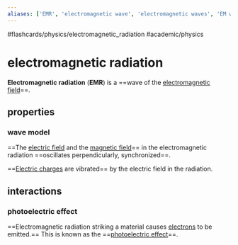 ```yaml
---
aliases: ['EMR', 'electromagnetic wave', 'electromagnetic waves', 'EM wave', 'EM waves',]
---
```


#flashcards/physics/electromagnetic_radiation #academic/physics

# electromagnetic radiation

__Electromagnetic radiation__ (__EMR__) is a ==wave of the [electromagnetic field](electromagnetic%20field.md)==. <!--SR:!2022-12-10,9,250-->

## properties

### wave model

==The [electric field](electric%20field.md) and the [magnetic field](magnetic%20field.md)== in the electromagnetic radiation ==oscillates perpendicularly, synchronized==. <!--SR:!2022-12-11,10,250!2022-12-11,10,250-->

==[Electric charges](electric%20charge.md) are vibrated== by the electric field in the radiation. <!--SR:!2022-12-07,6,230-->

## interactions

### photoelectric effect

==Electromagnetic radiation striking a material causes [electrons](electron.md) to be emitted.== This is known as the ==[photoelectric effect](photoelectric%20effect.md)==. <!--SR:!2022-12-06,5,230!2022-12-15,13,270-->
